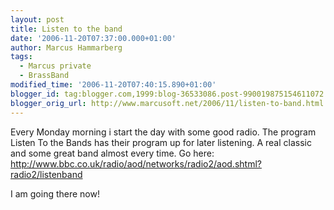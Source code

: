 ```yaml
---
layout: post
title: Listen to the band
date: '2006-11-20T07:37:00.000+01:00'
author: Marcus Hammarberg
tags:
  - Marcus private
  - BrassBand
modified_time: '2006-11-20T07:40:15.890+01:00'
blogger_id: tag:blogger.com,1999:blog-36533086.post-990019875154611072
blogger_orig_url: http://www.marcusoft.net/2006/11/listen-to-band.html
---
```


Every Monday morning i start the day with some good radio. The
program Listen To the Bands has their program up for later listening. A
real classic and some great band almost every time. Go here:
<http://www.bbc.co.uk/radio/aod/networks/radio2/aod.shtml?radio2/listenband>

I am going there now!
